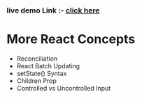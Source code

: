 ### live demo Link :- <a href='https://concepts00.ccbp.tech'> click here</a>

# More React Concepts

- Reconciliation
- React Batch Updating
- setState() Syntax
- Children Prop
- Controlled vs Uncontrolled Input
